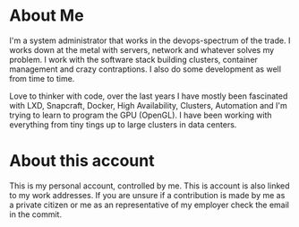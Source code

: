# About Me

I'm a system administrator that works in the devops-spectrum of the trade. I works down at the metal with servers, network and whatever solves my problem. I work with the software stack building clusters, container management and crazy contraptions. I also do some development as well from time to time.

Love to thinker with code, over the last years I have mostly been fascinated with LXD, Snapcraft, Docker, High Availability, Clusters, Automation and I'm trying to learn to program the GPU (OpenGL). I have been working with everything from tiny tings up to large clusters in data centers.

# About this account

This is my personal account, controlled by me. This is account is also linked to my work addresses. If you are unsure if a contribution is made by me as a private citizen or me as an representative of my employer check the email in the commit.
